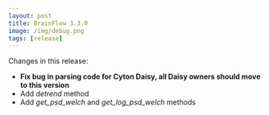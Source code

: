```yaml
---
layout: post
title: BrainFlow 3.3.0
image: /img/debug.png
tags: [release]
---
```


Changes in this release:

* **Fix bug in parsing code for Cyton Daisy, all Daisy owners should move to this version**
* Add *detrend* method
* Add *get_psd_welch* and *get_log_psd_welch* methods
